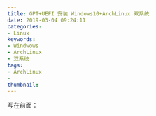 ```yaml
---
title: GPT+UEFI 安装 Windows10+ArchLinux 双系统
date: 2019-03-04 09:24:11
categories:
- Linux
keywords:
- Windwows
- ArchLinux
- 双系统
tags:
- ArchLinux
-
thumbnail:
---
```


写在前面：


